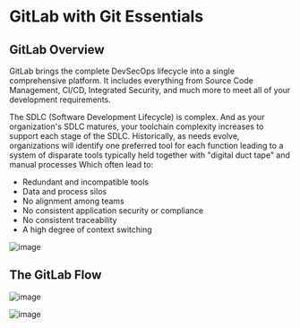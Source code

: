 # GitLab with Git Essentials

## GitLab Overview

GitLab brings the complete DevSecOps lifecycle into a single comprehensive platform. It includes everything from Source Code Management, CI/CD, Integrated Security, and much more to meet all of your development requirements.

The SDLC (Software Development Lifecycle) is complex. And as your organization's SDLC matures, your toolchain complexity increases to support each stage of the SDLC. Historically, as needs evolve, organizations will identify one preferred tool for each function leading to a system of disparate tools typically held together with "digital duct tape" and manual processes Which often lead to:
- Redundant and incompatible tools
- Data and process silos
- No alignment among teams
- No consistent application security or compliance
- No consistent traceability
- A high degree of context switching

![image](https://github.com/kisstamasj/notes/assets/48266482/081874bc-c42f-41c1-894a-551aeedf8864)

## The GitLab Flow

![image](https://github.com/kisstamasj/notes/assets/48266482/076688fc-cae0-4d2c-8771-1f68454cc9b1)

![image](https://github.com/kisstamasj/notes/assets/48266482/54517425-6818-4888-954b-48f8df4eba8c)

